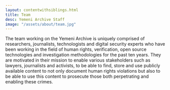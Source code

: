 ```yaml
---
layout: contentwithsiblings.html
title: Team
desc: Yemeni Archive Staff
image: "/assets/about/team.jpg"
---
```


The team working on the Yemeni Archive is uniquely comprised of researchers, journalists, technologists and digital security experts who have been working in the field of human rights, verification, open source technologies and investigation methodologies for the past ten years. They are motivated in their mission to enable various stakeholders such as lawyers, journalists and activists, to be able to find, store and use publicly available content to not only document human rights violations but also to be able to use this content to prosecute those both perpetrating and enabling these crimes.

